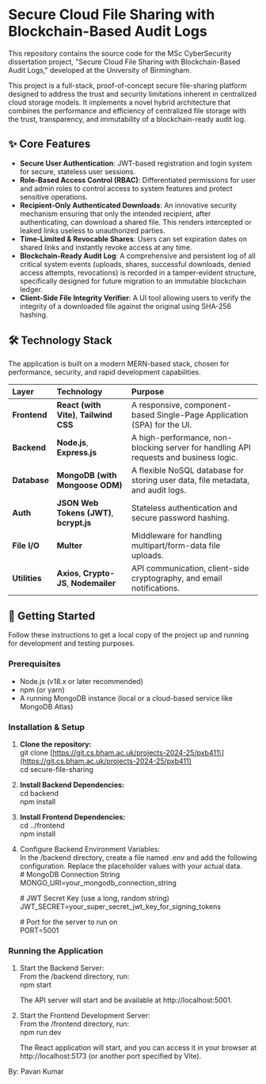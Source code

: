 # **Secure Cloud File Sharing with Blockchain-Based Audit Logs**

This repository contains the source code for the MSc CyberSecurity dissertation project, "Secure Cloud File Sharing with Blockchain-Based Audit Logs," developed at the University of Birmingham.

This project is a full-stack, proof-of-concept secure file-sharing platform designed to address the trust and security limitations inherent in centralized cloud storage models. It implements a novel hybrid architecture that combines the performance and efficiency of centralized file storage with the trust, transparency, and immutability of a blockchain-ready audit log.

## **✨ Core Features**

* **Secure User Authentication**: JWT-based registration and login system for secure, stateless user sessions.  
* **Role-Based Access Control (RBAC)**: Differentiated permissions for user and admin roles to control access to system features and protect sensitive operations.  
* **Recipient-Only Authenticated Downloads**: An innovative security mechanism ensuring that only the intended recipient, after authenticating, can download a shared file. This renders intercepted or leaked links useless to unauthorized parties.  
* **Time-Limited & Revocable Shares**: Users can set expiration dates on shared links and instantly revoke access at any time.  
* **Blockchain-Ready Audit Log**: A comprehensive and persistent log of all critical system events (uploads, shares, successful downloads, denied access attempts, revocations) is recorded in a tamper-evident structure, specifically designed for future migration to an immutable blockchain ledger.  
* **Client-Side File Integrity Verifier**: A UI tool allowing users to verify the integrity of a downloaded file against the original using SHA-256 hashing.

## **🛠️ Technology Stack**

The application is built on a modern MERN-based stack, chosen for performance, security, and rapid development capabilities.

| Layer | Technology | Purpose |
| :---- | :---- | :---- |
| **Frontend** | **React (with Vite)**, **Tailwind CSS** | A responsive, component-based Single-Page Application (SPA) for the UI. |
| **Backend** | **Node.js**, **Express.js** | A high-performance, non-blocking server for handling API requests and business logic. |
| **Database** | **MongoDB (with Mongoose ODM)** | A flexible NoSQL database for storing user data, file metadata, and audit logs. |
| **Auth** | **JSON Web Tokens (JWT)**, **bcrypt.js** | Stateless authentication and secure password hashing. |
| **File I/O** | **Multer** | Middleware for handling multipart/form-data file uploads. |
| **Utilities** | **Axios**, **Crypto-JS**, **Nodemailer** | API communication, client-side cryptography, and email notifications. |

## **🚀 Getting Started**

Follow these instructions to get a local copy of the project up and running for development and testing purposes.

### **Prerequisites**

* Node.js (v18.x or later recommended)  
* npm (or yarn)  
* A running MongoDB instance (local or a cloud-based service like MongoDB Atlas)

### **Installation & Setup**

1. **Clone the repository:**  
   git clone \[https://git.cs.bham.ac.uk/projects-2024-25/pxb411\](https://git.cs.bham.ac.uk/projects-2024-25/pxb411)  
   cd secure-file-sharing

2. **Install Backend Dependencies:**  
   cd backend  
   npm install

3. **Install Frontend Dependencies:**  
   cd ../frontend  
   npm install

4. Configure Backend Environment Variables:  
   In the /backend directory, create a file named .env and add the following configuration. Replace the placeholder values with your actual data.  
   \# MongoDB Connection String  
   MONGO\_URI=your\_mongodb\_connection\_string

   \# JWT Secret Key (use a long, random string)  
   JWT\_SECRET=your\_super\_secret\_jwt\_key\_for\_signing\_tokens

   \# Port for the server to run on  
   PORT=5001

### **Running the Application**

1. Start the Backend Server:  
   From the /backend directory, run:  
   npm start

   The API server will start and be available at http://localhost:5001.  
2. Start the Frontend Development Server:  
   From the /frontend directory, run:  
   npm run dev

   The React application will start, and you can access it in your browser at http://localhost:5173 (or another port specified by Vite).



By: Pavan Kumar 
